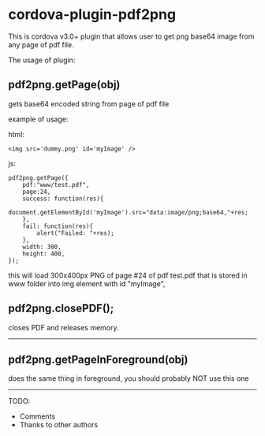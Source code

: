 cordova-plugin-pdf2png
======================
This is cordova v3.0+ plugin that allows user to get png base64 image from any page of pdf file.

The usage of plugin:
## pdf2png.getPage(obj) 
gets base64 encoded string from page of pdf file

example of usage:

html:
```
<img src='dummy.png' id='myImage' />
```

js:
```
pdf2png.getPage({
    pdf:"www/test.pdf",
    page:24,
    success: function(res){
        document.getElementById('myImage').src="data:image/png;base64,"+res;        
    },
    fail: function(res){
        alert("Failed: "+res);
    },
    width: 300,
    height: 400,
});
```

this will load 300x400px PNG of page #24 of pdf test.pdf that is stored in www folder into img element with id "myImage",

## pdf2png.closePDF();
closes PDF and releases memory.

--------------------------------

## pdf2png.getPageInForeground(obj)
does the same thing in foreground, you should probably NOT use this one

--------------------------------

TODO:
* Comments
* Thanks to other authors
